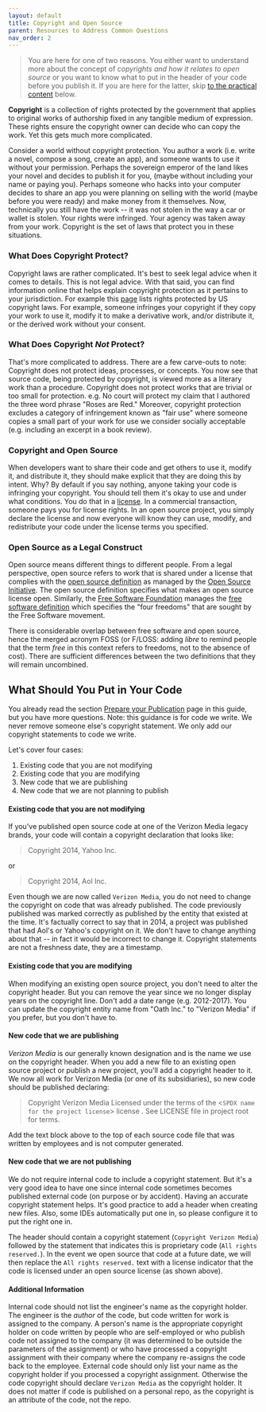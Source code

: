 ```yaml
---
layout: default
title: Copyright and Open Source
parent: Resources to Address Common Questions
nav_order: 2
---
```


> You are here for one of two reasons. You either want to understand more about the concept of _copyrights and how it relates to open source_ or you want to know what to put in the header of your code before you publish it. If you are here for the latter, skip [to the practical content](../copyright.md#what-should-you-put-in-your-code) below.

**Copyright** is a collection of rights protected by the government that applies to original works of authorship fixed in any tangible medium of expression. These rights ensure the copyright owner can decide who can copy the work. Yet this gets much more complicated.

Consider a world without copyright protection. You author a work (i.e. write a novel, compose a song, create an app), and someone wants to use it without your permission. Perhaps the sovereign emperor of the land likes your novel and decides to publish it for you, (maybe without including your name or paying you). Perhaps someone who hacks into your computer decides to share an app you were planning on selling with the world (maybe before you were ready) and make money from it themselves. Now, technically you still have the work -- it was not stolen in the way a car or wallet is stolen. Your rights were infringed. Your agency was taken away from your work. Copyright is the set of laws that protect you in these situations.

### What Does Copyright Protect?

Copyright laws are rather complicated. It's best to seek legal advice when it comes to details. This is not legal advice. With that said, you can find information online that helps explain copyright protection as it pertains to your jurisdiction. For example this [page](https://www.law.cornell.edu/uscode/text/17/106) lists rights protected by US copyright laws. For example, someone infringes your copyright if they copy your work to use it, modify it to make a derivative work, and/or distribute it, or the derived work without your consent. 

### What Does Copyright _Not_ Protect?

That's more complicated to address. There are a few carve-outs to note: Copyright does not protect ideas, processes, or concepts. You now see that source code, being protected by copyright, is viewed more as a literary work than a procedure. Copyright does not protect works that are trivial or too small for protection. e.g. No court will protect my claim that I authored the three word phrase "Roses are Red." Moreover, copyright protection excludes a category of infringement known as "fair use" where someone copies a small part of your work for use we consider socially acceptable (e.g. including an excerpt in a book review). 

### Copyright and Open Source

When developers want to share their code and get others to use it, modify it, and distribute it, they should make explicit that they are doing this by intent. Why? By default if you say nothing, anyone taking your code is infringing your copyright. You should tell them it's okay to use and under what conditions. You do that in a [license](../license.md). In a commercial transaction, someone pays you for license rights. In an open source project, you simply declare the license and now everyone will know they can use, modify, and redistribute your code under the license terms you specified. 

### Open Source as a Legal Construct

Open source means different things to different people. From a legal perspective, open source refers to work that is shared under a license that complies with the [open source definition](https://opensource.org/osd) as managed by the [Open Source Initiative](https://opensource.org/). The open source definition specifies what makes an open source license open. Similarly, the [Free Software Foundation](https://www.fsf.org/) manages the [free software definition](https://www.gnu.org/philosophy/free-sw.html) which specifies the "four freedoms" that are sought by the Free Software movement.  

There is considerable overlap between free software and open source, hence the merged acronym FOSS (or F/LOSS: adding _libre_ to remind people that the term _free_ in this context refers to freedoms, not to the absence of cost). There are sufficient differences between the two definitions that they will remain uncombined. 

## What Should You Put in Your Code

You already read the section [Prepare your Publication](publishing/prepare.html#add-copyright-license-headers-to-your-code) page in this guide, but you have more questions. Note: this guidance is for code we write. We never remove someone else's copyright statement. We only add our copyright statements to code we write.

Let's cover four cases: 

1. Existing code that you are not modifying
1. Existing code that you are modifying
1. New code that we are publishing
1. New code that we are not planning to publish 

#### Existing code that you are not modifying
If you've published open source code at one of the Verizon Media legacy brands, your code will contain a copyright declaration that looks like:

> Copyright 2014, Yahoo Inc.

or
> Copyright 2014, Aol Inc.

Even though we are now called `Verizon Media`, you do not need to change the copyright on code that was already published. The code previously published was marked correctly as published by the entity that existed at the time. It's factually correct to say that in 2014, a project was published that had Aol's or Yahoo's copyright on it. We don't have to change anything about that -- in fact it would be incorrect to change it. Copyright statements are not a freshness date, they are a timestamp.

#### Existing code that you are modifying
When modifying an existing open source project, you don't need to alter the copyright header. But you can remove the year since we no longer display years on the copyright line. Don't add a date range (e.g. 2012-2017). You can update the copyright entity name from "Oath Inc." to "Verizon Media" if you prefer, but you don't have to.

#### New code that we are publishing
_Verizon Media_ is our generally known designation and is the name we use on the copyright header. When you add a new file to an existing open source project or publish a new project, you'll add a copyright header to it. We now all work for Verizon Media (or one of its subsidiaries), so new code should be published declaring:

> Copyright Verizon Media
> Licensed under the terms of the <`SPDX name for the project license`> license . See LICENSE file in project root for terms.

Add the text block above to the top of each source code file that was written by employees and is not computer generated.

#### New code that we are not publishing

We do not require internal code to include a copyright statement. But it's a very good idea to have one since internal code sometimes becomes published external code (on purpose or by accident). Having an accurate copyright statement helps. It's good practice to add a header when creating new files. Also, some IDEs automatically put one in, so please configure it to put the right one in. 

The header should contain a copyright statement (`Copyright Verizon Media`) followed by the statement that indicates this is proprietary code (`All rights reserved.`). In the event we open source that code at a future date, we will then replace the `All rights reserved.` text with a license indicator that the code is licensed under an open source license (as shown above).

#### Additional Information
Internal code should not list the engineer's name as the copyright holder. The engineer is the _author_ of the code, but code written for work is assigned to the company. A person's name is the appropriate copyright holder on code written by people who are self-employed or who publish code not assigned to the company (it was determined to be outside the parameters of the assignment) or who have processed a copyright assignment with their company where the company re-assigns the code back to the employee. External code should only list your name as the copyright holder if you processed a copyright assignment. Otherwise the code copyright should declare `Verizon Media` as the copyright holder. It does not matter if code is published on a personal repo, as the copyright is an attribute of the code, not the repo.


